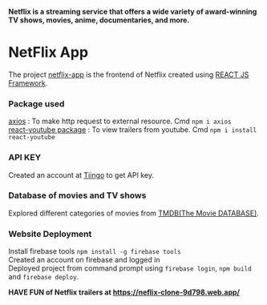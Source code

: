 **Netflix is a streaming service that offers a wide variety of award-winning TV shows, movies, anime, documentaries, and more.**

# NetFlix App
The project [netflix-app](https://github.com/AkshataGirkar/netflix-app/) is the frontend of Netflix created using [REACT JS Framework](https://reactjs.org/).
### Package used
[axios](https://www.npmjs.com/package/axios) : To make http request to external resource. Cmd `npm i axios`\
[react-youtube package](https://www.npmjs.com/package/react-youtube) : To view trailers from youtube. Cmd `npm i install react-youtube`
### API KEY 
Created an account at [Tiingo](https://api.tiingo.com) to get API key. 
### Database of movies and TV shows 
Explored different categories of movies from [TMDB(The Movie DATABASE)](https://www.themoviedb.org/).
### Website Deployment
Install firebase tools `npm install -g firebase tools`\
Created an account on firebase and logged in\
Deployed project from command prompt using `firebase login`, `npm build` and `firebase deploy`.

**HAVE FUN of Netflix trailers at https://neflix-clone-9d798.web.app/**
